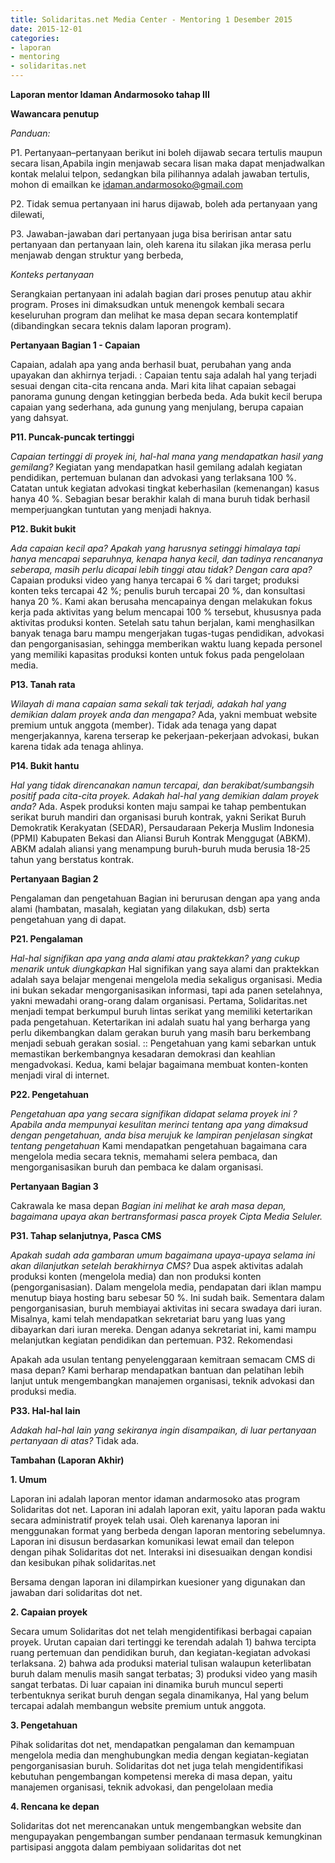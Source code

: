 ```yaml
---
title: Solidaritas.net Media Center - Mentoring 1 Desember 2015
date: 2015-12-01
categories:
- laporan
- mentoring
- solidaritas.net
---
```


**Laporan mentor Idaman Andarmosoko tahap III**

**Wawancara penutup**

*Panduan:*

P1. Pertanyaan–pertanyaan berikut ini boleh dijawab secara tertulis maupun secara lisan,Apabila ingin menjawab secara lisan maka dapat menjadwalkan kontak melalui telpon, sedangkan bila pilihannya adalah jawaban tertulis, mohon di emailkan ke idaman.andarmosoko@gmail.com

P2. Tidak semua pertanyaan ini harus dijawab, boleh ada pertanyaan yang dilewati,

P3. Jawaban-jawaban dari pertanyaan juga bisa beririsan antar satu pertanyaan dan pertanyaan lain, oleh karena itu silakan jika merasa perlu menjawab dengan struktur yang berbeda,

*Konteks pertanyaan*

Serangkaian pertanyaan ini adalah bagian dari proses penutup atau akhir program. Proses ini dimaksudkan untuk menengok kembali secara keseluruhan program dan melihat ke masa depan secara kontemplatif (dibandingkan secara teknis dalam laporan program).

**Pertanyaan Bagian 1 - Capaian**

Capaian, adalah apa yang anda berhasil buat, perubahan yang anda upayakan dan akhirnya terjadi. : Capaian tentu saja adalah hal yang terjadi sesuai dengan cita-cita rencana anda.
Mari kita lihat capaian sebagai panorama gunung dengan ketinggian berbeda beda. Ada bukit kecil berupa capaian yang sederhana, ada gunung yang menjulang, berupa capaian yang dahsyat.

**P11. Puncak-puncak tertinggi**

*Capaian tertinggi di proyek ini, hal-hal mana yang mendapatkan hasil yang gemilang?*
Kegiatan yang mendapatkan hasil gemilang adalah kegiatan pendidikan, pertemuan bulanan dan advokasi yang terlaksana 100 %.
Catatan untuk kegiatan advokasi tingkat keberhasilan (kemenangan) kasus hanya 40 %. Sebagian besar berakhir kalah di mana buruh tidak berhasil memperjuangkan tuntutan yang menjadi haknya.

**P12. Bukit bukit**

*Ada capaian kecil apa? Apakah yang harusnya setinggi himalaya tapi hanya mencapai separuhnya, kenapa hanya kecil, dan tadinya rencananya seberapa, masih perlu dicapai lebih tinggi atau tidak? Dengan cara apa?*
Capaian produksi video yang hanya tercapai 6 % dari target; produksi konten teks tercapai 42 %; penulis buruh tercapai 20 %, dan konsultasi hanya 20 %.
Kami akan berusaha mencapainya dengan melakukan fokus kerja pada aktivitas yang belum mencapai 100 % tersebut, khususnya pada aktivitas produksi konten. Setelah satu tahun berjalan, kami menghasilkan banyak tenaga baru mampu mengerjakan tugas-tugas pendidikan, advokasi dan pengorganisasian, sehingga memberikan waktu luang kepada personel yang memiliki kapasitas produksi konten untuk fokus pada pengelolaan media.

**P13.	Tanah rata**

*Wilayah di mana capaian sama sekali tak terjadi, adakah hal yang demikian dalam proyek anda dan mengapa?*
Ada, yakni membuat website premium untuk anggota (member). Tidak ada tenaga yang dapat mengerjakannya, karena terserap ke pekerjaan-pekerjaan advokasi, bukan karena tidak ada tenaga ahlinya.

**P14.	Bukit hantu**

*Hal yang tidak direncanakan namun tercapai, dan berakibat/sumbangsih positif pada cita-cita proyek. Adakah hal-hal yang demikian dalam proyek anda?*
Ada. Aspek produksi konten maju sampai ke tahap pembentukan serikat buruh mandiri dan organisasi buruh kontrak, yakni Serikat Buruh Demokratik Kerakyatan (SEDAR), Persaudaraan Pekerja Muslim Indonesia (PPMI) Kabupaten Bekasi dan Aliansi Buruh Kontrak Menggugat (ABKM). ABKM adalah aliansi yang menampung buruh-buruh muda berusia 18-25 tahun yang berstatus kontrak.

**Pertanyaan Bagian 2**

Pengalaman dan pengetahuan
Bagian ini berurusan dengan apa yang anda alami (hambatan, masalah, kegiatan yang dilakukan, dsb) serta pengetahuan yang di dapat.

**P21. Pengalaman**

*Hal-hal signifikan apa yang anda alami atau praktekkan? yang cukup menarik untuk diungkapkan*
Hal signifikan yang saya alami dan praktekkan adalah saya belajar mengenai mengelola media sekaligus organisasi. Media ini bukan sekadar mengorganisasikan informasi, tapi ada panen setelahnya, yakni mewadahi orang-orang dalam organisasi.
Pertama, Solidaritas.net menjadi tempat berkumpul buruh lintas serikat yang memiliki ketertarikan pada pengetahuan. Ketertarikan ini adalah suatu hal yang berharga yang perlu dikembangkan dalam gerakan buruh yang masih baru berkembang menjadi sebuah gerakan sosial. :: Pengetahuan yang kami sebarkan untuk memastikan berkembangnya kesadaran demokrasi dan keahlian mengadvokasi.
Kedua, kami belajar bagaimana membuat konten-konten menjadi viral di internet.

**P22.	Pengetahuan**

*Pengetahuan apa yang secara signifikan didapat selama proyek ini ? Apabila anda mempunyai kesulitan merinci tentang apa yang dimaksud dengan pengetahuan, anda bisa merujuk ke lampiran penjelasan singkat tentang pengetahuan*
Kami mendapatkan pengetahuan bagaimana cara mengelola media secara teknis, memahami selera pembaca, dan mengorganisasikan buruh dan pembaca ke dalam organisasi.

**Pertanyaan Bagian 3**

Cakrawala ke masa depan
*Bagian ini melihat ke arah masa depan, bagaimana upaya akan bertransformasi pasca proyek Cipta Media Seluler.*

**P31. Tahap selanjutnya, Pasca CMS**

*Apakah sudah ada gambaran umum bagaimana upaya-upaya selama ini akan dilanjutkan setelah berakhirnya CMS?*
Dua aspek aktivitas adalah produksi konten (mengelola media) dan non produksi konten (pengorganisasian). Dalam mengelola media, pendapatan dari iklan mampu menutup biaya hosting baru sebesar 50 %. Ini sudah baik. Sementara dalam pengorganisasian, buruh membiayai aktivitas ini secara swadaya dari iuran. Misalnya, kami telah mendapatkan sekretariat baru yang luas yang dibayarkan dari iuran mereka. Dengan adanya sekretariat ini, kami mampu melanjutkan kegiatan pendidikan dan pertemuan. 
P32.	Rekomendasi

Apakah ada usulan tentang penyelenggaraan kemitraan semacam CMS di masa depan?
Kami berharap mendapatkan bantuan dan pelatihan lebih lanjut untuk mengembangkan manajemen organisasi, teknik advokasi dan produksi media.

**P33. Hal-hal lain**

*Adakah hal-hal lain yang sekiranya ingin disampaikan, di luar pertanyaan pertanyaan di atas?*
Tidak ada.

**Tambahan (Laporan Akhir)**

**1. Umum**

Laporan ini adalah laporan mentor idaman andarmosoko atas program Solidaritas dot net. Laporan ini adalah laporan exit, yaitu laporan pada waktu secara administratif proyek telah usai. Oleh karenanya laporan ini menggunakan format yang berbeda dengan laporan mentoring sebelumnya. Laporan ini disusun berdasarkan komunikasi lewat email dan telepon dengan pihak Solidaritas dot net. Interaksi ini disesuaikan dengan kondisi dan kesibukan pihak solidaritas.net

Bersama dengan laporan ini dilampirkan kuesioner yang digunakan dan jawaban dari solidaritas dot net.

**2. Capaian proyek**

Secara umum Solidaritas dot net telah mengidentifikasi berbagai capaian proyek. Urutan capaian dari tertinggi ke terendah adalah 1) bahwa tercipta ruang pertemuan dan pendidikan buruh, dan kegiatan-kegiatan advokasi terlaksana. 2) bahwa ada produksi material tulisan walaupun keterlibatan buruh dalam menulis masih sangat terbatas; 3) produksi video yang masih sangat terbatas. Di luar capaian ini dinamika buruh muncul seperti terbentuknya serikat buruh dengan segala dinamikanya, Hal yang belum tercapai adalah membangun website premium untuk anggota.

**3. Pengetahuan**

Pihak solidaritas dot net, mendapatkan pengalaman dan kemampuan mengelola media dan menghubungkan media dengan kegiatan-kegiatan pengorganisasian buruh. Solidaritas dot net juga telah mengidentifikasi kebutuhan pengembangan kompetensi mereka di masa depan, yaitu manajemen organisasi, teknik advokasi, dan pengelolaan media

**4. Rencana ke depan**

Solidaritas dot net merencanakan untuk mengembangkan website dan mengupayakan pengembangan sumber pendanaan termasuk kemungkinan partisipasi anggota dalam pembiyaan solidaritas dot net
